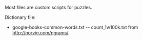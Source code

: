 Most files are custom scripts for puzzles.

Dictionary file:
- google-books-common-words.txt -- count_1w100k.txt	from http://norvig.com/ngrams/
